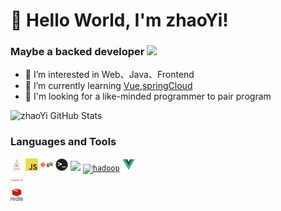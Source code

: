# 👋 Hello World, I'm zhaoYi!
### Maybe a backed developer <img src="https://github.com/TheDudeThatCode/TheDudeThatCode/blob/master/Assets/Earth.gif" width="24px">

- 👀 I’m interested in Web、Java、Frontend
- 🌱 I’m currently learning [Vue](https://vuejs.org/),[springCloud](https://vuejs.org/)
- 💞️ I'm looking for a like-minded programmer to pair program

![zhaoYi GitHub Stats](https://github-readme-stats.vercel.app/api?username=zhaoYi&show_icons=true)

### Languages and Tools

<code><img height="20" src="https://raw.githubusercontent.com/github/explore/80688e429a7d4ef2fca1e82350fe8e3517d3494d/topics/java/java.png"></code>
<code><img height="20" src="https://raw.githubusercontent.com/github/explore/80688e429a7d4ef2fca1e82350fe8e3517d3494d/topics/javascript/javascript.png"></code>
<code><img height="20" src="https://raw.githubusercontent.com/github/explore/80688e429a7d4ef2fca1e82350fe8e3517d3494d/topics/git/git.png"></code>
<code><img height="20" src="https://raw.githubusercontent.com/github/explore/80688e429a7d4ef2fca1e82350fe8e3517d3494d/topics/terminal/terminal.png"></code>
<code><a href="https://spring.io/" target="_blank" rel="noreferrer"><img height="20" src="https://www.vectorlogo.zone/logos/springio/springio-icon.svg"></a></code>
<code><a href="https://hadoop.apache.org/" target="_blank" rel="noreferrer"><img src="https://www.vectorlogo.zone/logos/apache_hadoop/apache_hadoop-icon.svg" alt="hadoop" width="20" height="20"></a></code>
<code><img height="20" src="https://raw.githubusercontent.com/github/explore/80688e429a7d4ef2fca1e82350fe8e3517d3494d/topics/vue/vue.png"></code>
<code><a href="https://www.oracle.com/" target="_blank" rel="noreferrer"> <img src="https://raw.githubusercontent.com/devicons/devicon/master/icons/oracle/oracle-original.svg" alt="oracle" width="20" height="20"></a></code>
<code><a href="https://redis.io" target="_blank" rel="noreferrer"> <img src="https://raw.githubusercontent.com/devicons/devicon/master/icons/redis/redis-original-wordmark.svg" alt="redis" width="20" height="20"></a></code>

<!---
zhaoYi/zhaoYi is a ✨ special ✨ repository because its `README.md` (this file) appears on your GitHub profile.
You can click the Preview link to take a look at your changes.
--->
